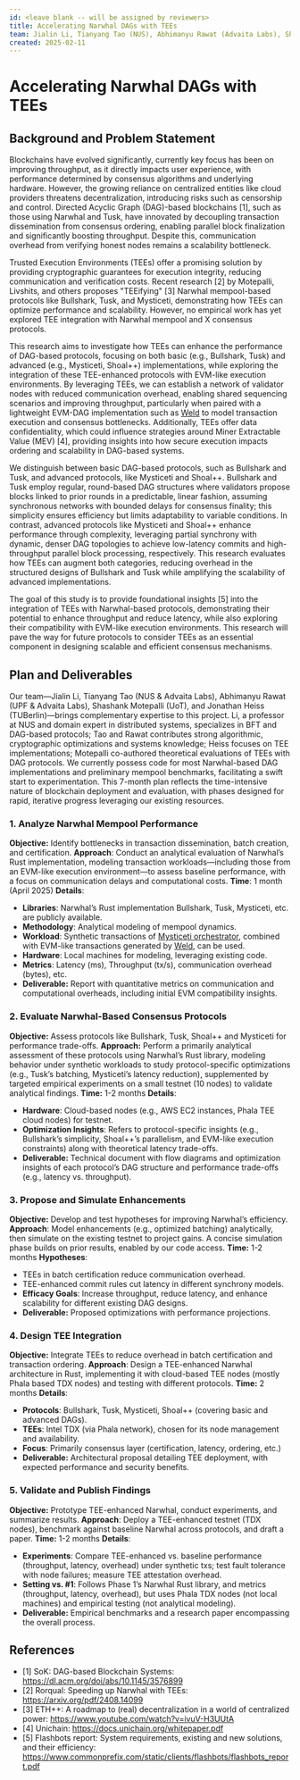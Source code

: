 ```yaml
---
id: <leave blank -- will be assigned by reviewers>
title: Accelerating Narwhal DAGs with TEEs
team: Jialin Li, Tianyang Tao (NUS), Abhimanyu Rawat (Advaita Labs), Shashank Motepalli (UoT), and Jonathan Heiss (TUBerlin)
created: 2025-02-11
---
```


# Accelerating Narwhal DAGs with TEEs

## Background and Problem Statement

Blockchains have evolved significantly, currently key focus has been on improving throughput, as it directly impacts user experience, with performance determined by consensus algorithms and underlying hardware. However, the growing reliance on centralized entities like cloud providers threatens decentralization, introducing risks such as censorship and control. Directed Acyclic Graph (DAG)-based blockchains [1], such as those using Narwhal and Tusk, have innovated by decoupling transaction dissemination from consensus ordering, enabling parallel block finalization and significantly boosting throughput. Despite this, communication overhead from verifying honest nodes remains a scalability bottleneck.

Trusted Execution Environments (TEEs) offer a promising solution by providing cryptographic guarantees for execution integrity, reducing communication and verification costs. Recent research [2] by Motepalli, Livshits, and others proposes "TEEifying" [3] Narwhal mempool-based protocols like Bullshark, Tusk, and Mysticeti, demonstrating how TEEs can optimize performance and scalability. However, no empirical work has yet explored TEE integration with Narwhal mempool and X consensus protocols.

This research aims to investigate how TEEs can enhance the performance of DAG-based protocols, focusing on both basic (e.g., Bullshark, Tusk) and advanced (e.g., Mysticeti, Shoal++) implementations, while exploring the integration of these TEE-enhanced protocols with EVM-like execution environments. By leveraging TEEs, we can establish a network of validator nodes with reduced communication overhead, enabling shared sequencing scenarios and improving throughput, particularly when paired with a lightweight EVM-DAG implementation such as [Weld](https://github.com/MaanavKhaitan/weld) to model transaction execution and consensus bottlenecks. Additionally, TEEs offer data confidentiality, which could influence strategies around Miner Extractable Value (MEV) [4], providing insights into how secure execution impacts ordering and scalability in DAG-based systems.

We distinguish between basic DAG-based protocols, such as Bullshark and Tusk, and advanced protocols, like Mysticeti and Shoal++. Bullshark and Tusk employ regular, round-based DAG structures where validators propose blocks linked to prior rounds in a predictable, linear fashion, assuming synchronous networks with bounded delays for consensus finality; this simplicity ensures efficiency but limits adaptability to variable conditions. In contrast, advanced protocols like Mysticeti and Shoal++ enhance performance through complexity, leveraging partial synchrony with dynamic, denser DAG topologies to achieve low-latency commits and high-throughput parallel block processing, respectively. This research evaluates how TEEs can augment both categories, reducing overhead in the structured designs of Bullshark and Tusk while amplifying the scalability of advanced implementations.

The goal of this study is to provide foundational insights [5] into the integration of TEEs with Narwhal-based protocols, demonstrating their potential to enhance throughput and reduce latency, while also exploring their compatibility with EVM-like execution environments. This research will pave the way for future protocols to consider TEEs as an essential component in designing scalable and efficient consensus mechanisms.

## Plan and Deliverables

Our team—Jialin Li, Tianyang Tao (NUS & Advaita Labs), Abhimanyu Rawat (UPF & Advaita Labs), Shashank Motepalli (UoT), and Jonathan Heiss (TUBerlin)—brings complementary expertise to this project. Li, a professor at NUS and domain expert in distributed systems, specializes in BFT and DAG-based protocols; Tao and Rawat contributes strong algorithmic, cryptographic optimizations and systems knowledge; Heiss focuses on TEE implementations; Motepalli co-authored theoretical evaluations of TEEs with DAG protocols. We currently possess code for most Narwhal-based DAG implementations and preliminary mempool benchmarks, facilitating a swift start to experimentation. This 7-month plan reflects the time-intensive nature of blockchain deployment and evaluation, with phases designed for rapid, iterative progress leveraging our existing resources.


### 1. Analyze Narwhal Mempool Performance
**Objective:** Identify bottlenecks in transaction dissemination, batch creation, and certification.
**Approach**: Conduct an analytical evaluation of Narwhal’s Rust implementation, modeling transaction workloads—including those from an EVM-like execution environment—to assess baseline performance, with a focus on communication delays and computational costs.
**Time**: 1 month (April 2025)
**Details**:
- **Libraries**: Narwhal’s Rust implementation Bullshark, Tusk, Mysticeti, etc. are publicly available.
- **Methodology**: Analytical modeling of mempool dynamics.
- **Workload**: Synthetic transactions of [Mysticeti orchestrator](https://github.com/MystenLabs/mysticeti/tree/main/orchestrator), combined with EVM-like transactions generated by [Weld](https://github.com/MaanavKhaitan/weld), can be used.
- **Hardware**: Local machines for modeling, leveraging existing code.
- **Metrics**: Latency (ms), Throughput (tx/s), communication overhead (bytes), etc.
- **Deliverable:** Report with quantitative metrics on communication and computational overheads, including initial EVM compatibility insights.

### 2. Evaluate Narwhal-Based Consensus Protocols
**Objective:** Assess protocols like Bullshark, Tusk, Shoal++ and Mysticeti for performance trade-offs.
**Approach:** Perform a primarily analytical assessment of these protocols using Narwhal’s Rust library, modeling behavior under synthetic workloads to study protocol-specific optimizations (e.g., Tusk’s batching, Mysticeti’s latency reduction), supplemented by targeted empirical experiments on a small testnet (10 nodes) to validate analytical findings.
**Time:** 1-2 months
**Details**:
- **Hardware**: Cloud-based nodes (e.g., AWS EC2 instances, Phala TEE cloud nodes) for testnet.
- **Optimization Insights**: Refers to protocol-specific insights (e.g., Bullshark’s simplicity, Shoal++’s parallelism, and EVM-like execution constraints) along with theoretical latency trade-offs.
- **Deliverable:** Technical document with flow diagrams and optimization insights of each protocol’s DAG structure and performance trade-offs (e.g., latency vs. throughput).

### 3. Propose and Simulate Enhancements
**Objective:** Develop and test hypotheses for improving Narwhal’s efficiency.
**Approach**: Model enhancements (e.g., optimized batching) analytically, then simulate on the existing testnet to project gains. A concise simulation phase builds on prior results, enabled by our code access.
**Time:** 1-2 months
**Hypotheses**:
- TEEs in batch certification reduce communication overhead.
- TEE-enhanced commit rules cut latency in different synchrony models.
- **Efficacy Goals**: Increase throughput, reduce latency, and enhance scalability for different existing DAG designs.
- **Deliverable:** Proposed optimizations with performance projections.

### 4. Design TEE Integration
**Objective:** Integrate TEEs to reduce overhead in batch certification and transaction ordering.
**Approach**: Design a TEE-enhanced Narwhal architecture in Rust, implementing it with cloud-based TEE nodes (mostly Phala based TDX nodes) and testing with different protocols.
**Time:** 2 months
**Details**:
- **Protocols**: Bullshark, Tusk, Mysticeti, Shoal++ (covering basic and advanced DAGs).
- **TEEs**: Intel TDX (via Phala network), chosen for its node management and availability.
- **Focus**: Primarily consensus layer (certification, latency, ordering, etc.)
- **Deliverable:** Architectural proposal detailing TEE deployment, with expected performance and security benefits.  

### 5. Validate and Publish Findings
**Objective:** Prototype TEE-enhanced Narwhal, conduct experiments, and summarize results.
**Approach**: Deploy a TEE-enhanced testnet (TDX nodes), benchmark against baseline Narwhal across protocols, and draft a paper.
**Time:** 1-2 months
**Details**:
- **Experiments**: Compare TEE-enhanced vs. baseline performance (throughput, latency, overhead) under synthetic txs; test fault tolerance with node failures; measure TEE attestation overhead.
- **Setting vs. #1**: Follows Phase 1’s Narwhal Rust library, and metrics (throughput, latency, overhead), but uses Phala TDX nodes (not local machines) and empirical testing (not analytical modeling).
- **Deliverable:** Empirical benchmarks and a research paper encompassing the overall process.

## References
* [1] SoK: DAG-based Blockchain Systems: https://dl.acm.org/doi/abs/10.1145/3576899 
* [2] Rorqual: Speeding up Narwhal with TEEs: https://arxiv.org/pdf/2408.14099 
* [3] ETH++: A roadmap to (real) decentralization in a world of centralized power:  https://www.youtube.com/watch?v=ivuV-H3UUtA 
* [4] Unichain: https://docs.unichain.org/whitepaper.pdf
* [5] Flashbots report: System requirements, existing and new solutions, and their efficiency: https://www.commonprefix.com/static/clients/flashbots/flashbots_report.pdf
